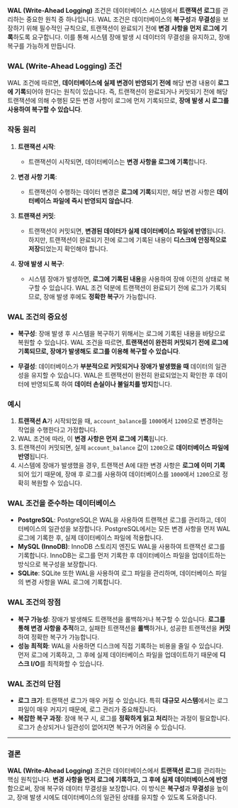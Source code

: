 **WAL (Write-Ahead Logging)** 조건은 데이터베이스 시스템에서 **트랜잭션 로그**를 관리하는 중요한 원칙 중 하나입니다. WAL 조건은 데이터베이스의 **복구성**과 **무결성**을 보장하기 위해 필수적인 규칙으로, 트랜잭션이 완료되기 전에 **변경 사항을 먼저 로그에 기록**하도록 요구합니다. 이를 통해 시스템 장애 발생 시 데이터의 무결성을 유지하고, 장애 복구를 가능하게 만듭니다.

### **WAL (Write-Ahead Logging) 조건**

WAL 조건에 따르면, **데이터베이스에 실제 변경이 반영되기 전에** 해당 변경 내용이 **로그에 기록**되어야 한다는 원칙이 있습니다. 즉, 트랜잭션이 완료되거나 커밋되기 전에 해당 트랜잭션에 의해 수행된 모든 변경 사항이 로그에 먼저 기록되므로, **장애 발생 시 로그를 사용하여 복구할 수 있습니다**.

### **작동 원리**

1. **트랜잭션 시작**:
    
    - 트랜잭션이 시작되면, 데이터베이스는 **변경 사항을 로그에 기록**합니다.
2. **변경 사항 기록**:
    
    - 트랜잭션이 수행하는 데이터 변경은 **로그에 기록**되지만, 해당 변경 사항은 **데이터베이스 파일에 즉시 반영되지 않습니다**.
3. **트랜잭션 커밋**:
    
    - 트랜잭션이 커밋되면, **변경된 데이터가 실제 데이터베이스 파일에 반영**됩니다. 하지만, 트랜잭션이 완료되기 전에 로그에 기록된 내용이 **디스크에 안정적으로 저장**되었는지 확인해야 합니다.
4. **장애 발생 시 복구**:
    
    - 시스템 장애가 발생하면, **로그에 기록된 내용**을 사용하여 장애 이전의 상태로 복구할 수 있습니다. WAL 조건 덕분에 트랜잭션이 완료되기 전에 로그가 기록되므로, 장애 발생 후에도 **정확한 복구**가 가능합니다.

### **WAL 조건의 중요성**

- **복구성**: 장애 발생 후 시스템을 복구하기 위해서는 로그에 기록된 내용을 바탕으로 복원할 수 있습니다. WAL 조건을 따르면, **트랜잭션이 완전히 커밋되기 전에 로그에 기록되므로, 장애가 발생해도 로그를 이용해 복구할 수 있습니다**.
    
- **무결성**: 데이터베이스가 **부분적으로 커밋되거나 장애가 발생했을 때** 데이터의 일관성을 유지할 수 있습니다. WAL은 트랜잭션이 완전히 완료되었는지 확인한 후 데이터에 반영되도록 하여 **데이터 손실이나 불일치를 방지**합니다.
    

### **예시**

1. **트랜잭션 A**가 시작되었을 때, `account_balance`를 `1000`에서 `1200`으로 변경하는 작업을 수행한다고 가정합니다.
2. WAL 조건에 따라, 이 **변경 사항은 먼저 로그에 기록**됩니다.
3. 트랜잭션이 커밋되면, 실제 `account_balance` 값이 `1200`으로 **데이터베이스 파일에 반영**됩니다.
4. 시스템에 장애가 발생했을 경우, 트랜잭션 A에 대한 변경 사항은 **로그에 이미 기록**되어 있기 때문에, 장애 후 로그를 사용하여 데이터베이스를 `1000`에서 `1200`으로 정확히 복원할 수 있습니다.

### **WAL 조건을 준수하는 데이터베이스**

- **PostgreSQL**: PostgreSQL은 WAL을 사용하여 트랜잭션 로그를 관리하고, 데이터베이스의 일관성을 보장합니다. PostgreSQL에서는 모든 변경 사항을 먼저 WAL 로그에 기록한 후, 실제 데이터베이스 파일에 적용합니다.
- **MySQL (InnoDB)**: InnoDB 스토리지 엔진도 WAL을 사용하여 트랜잭션 로그를 기록합니다. InnoDB는 로그를 먼저 기록한 후 데이터베이스 파일을 업데이트하는 방식으로 복구성을 보장합니다.
- **SQLite**: SQLite 또한 WAL을 사용하여 로그 파일을 관리하며, 데이터베이스 파일의 변경 사항을 WAL 로그에 기록합니다.

### **WAL 조건의 장점**

- **복구 가능성**: 장애가 발생해도 트랜잭션을 롤백하거나 복구할 수 있습니다. **로그를 통해 변경 사항을 추적**하고, 실패한 트랜잭션을 **롤백**하거나, 성공한 트랜잭션을 **커밋**하여 정확한 복구가 가능합니다.
- **성능 최적화**: WAL을 사용하면 디스크에 직접 기록하는 비용을 줄일 수 있습니다. 먼저 로그에 기록하고, 그 후에 실제 데이터베이스 파일을 업데이트하기 때문에 **디스크 I/O**를 최적화할 수 있습니다.

### **WAL 조건의 단점**

- **로그 크기**: 트랜잭션 로그가 매우 커질 수 있습니다. 특히 **대규모 시스템**에서는 로그 파일이 매우 커지기 때문에, 로그 관리가 중요해집니다.
- **복잡한 복구 과정**: 장애 복구 시, 로그를 **정확하게 읽고 처리**하는 과정이 필요합니다. 로그가 손상되거나 일관성이 없어지면 복구가 어려울 수 있습니다.

---

### **결론**

**WAL (Write-Ahead Logging)** 조건은 데이터베이스에서 **트랜잭션 로그**를 관리하는 핵심 원칙입니다. **변경 사항을 먼저 로그에 기록하고, 그 후에 실제 데이터베이스에 반영**함으로써, 장애 복구와 데이터 무결성을 보장합니다. 이 방식은 **복구성**과 **무결성**을 높이고, 장애 발생 시에도 데이터베이스의 일관된 상태를 유지할 수 있도록 도와줍니다.